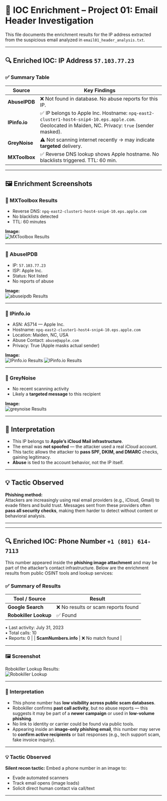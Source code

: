 # 📂 IOC Enrichment – Project 01: Email Header Investigation

This file documents the enrichment results for the IP address extracted from the suspicious email analyzed in `email01_header_analysis.txt`.

---

## 🔍 Enriched IOC: IP Address `57.103.77.23`

### ✅ Summary Table

| Source        | Key Findings |
|---------------|--------------|
| **AbuseIPDB** | ❌ Not found in database. No abuse reports for this IP. |
| **IPinfo.io** | ✅ IP belongs to Apple Inc. Hostname: `npq-east2-cluster1-host4-snip4-10.eps.apple.com`. Geolocated in Maiden, NC. Privacy: `true` (sender masked). |
| **GreyNoise** | ⚠️ Not scanning internet recently → may indicate **targeted** delivery. |
| **MXToolbox** | ✅ Reverse DNS lookup shows Apple hostname. No blacklists triggered. TTL: 60 min. |

---

## 🖼️ Enrichment Screenshots

### 📸 MXToolbox Results

- Reverse DNS: `npq-east2-cluster1-host4-snip4-10.eps.apple.com`
- No blacklists detected  
- TTL: 60 minutes

**Image:**  
![MXToolbox Results](./screenshots/ioc-enrichment/mxtoolbox-header.png)

---

### 📸 AbuseIPDB

- IP: `57.103.77.23`
- ISP: Apple Inc.
- Status: Not listed  
- No reports of abuse

**Image:**  
![abuseipdb Results](./screenshots/ioc-enrichment/abuseipdb-ip-ioc.png)

---

### 📸 IPinfo.io

- ASN: AS714 — Apple Inc.
- Hostname: `npq-east2-cluster1-host4-snip4-10.eps.apple.com`
- Location: Maiden, NC, USA
- Abuse Contact: `abuse@apple.com`
- Privacy: True (Apple masks actual sender)

**Image:**  
![IPinfo.io Results](./screenshots/ioc-enrichment/1-ipinfo-ip-ioc.png)
![IPinfo.io Results](./screenshots/ioc-enrichment/2-ipinfo-ip-ioc.png)

---

### 📸 GreyNoise

- No recent scanning activity
- Likely a **targeted message** to this recipient

**Image:**  
![greynoise Results](./screenshots/ioc-enrichment/greynoise-ip-ioc.png)

---

## 🧠 Interpretation

- This IP belongs to **Apple’s iCloud Mail infrastructure**.
- The email was **not spoofed** — the attacker used a real iCloud account.
- This tactic allows the attacker to **pass SPF, DKIM, and DMARC** checks, gaining legitimacy.
- **Abuse** is tied to the account behavior, not the IP itself.

---

## 💡 Tactic Observed

**Phishing method:**  
Attackers are increasingly using real email providers (e.g., iCloud, Gmail) to evade filters and build trust. Messages sent from these providers often **pass all security checks**, making them harder to detect without content or behavioral analysis.

---

---

## 🔍 Enriched IOC: Phone Number `+1 (801) 614-7113`

This number appeared inside the **phishing image attachment** and may be part of the attacker’s contact infrastructure. Below are the enrichment results from public OSINT tools and lookup services:

### ✅ Summary of Results

| Tool / Source         | Result |
|-----------------------|--------|
| **Google Search**     | ❌ No results or scam reports found |
| **Robokiller Lookup** | ✅ Found  
• Last activity: July 31, 2023  
• Total calls: 10  
• Reports: 0 |
| **ScamNumbers.info**  | ❌ No match found |

---

### 🖼️ Screenshot

Robokiller Lookup Results:  
![Robokiller Lookup](./screenshots/ioc-enrichment/robokiller-phone-lookup.png)

---

### 🧠 Interpretation

- This phone number has **low visibility across public scam databases**.
- Robokiller confirms **past call activity**, but no abuse reports — this suggests it may be part of a **newer campaign** or used in **low-volume phishing**.
- No link to identity or carrier could be found via public tools.
- Appearing inside an **image-only phishing email**, this number may serve to **confirm active recipients** or bait responses (e.g., tech support scam, fake invoice inquiry).

---

### 💡 Tactic Observed

**Silent recon tactic:** Embed a phone number in an image to:
- Evade automated scanners  
- Track email opens (image loads)  
- Solicit direct human contact via call/text

---




